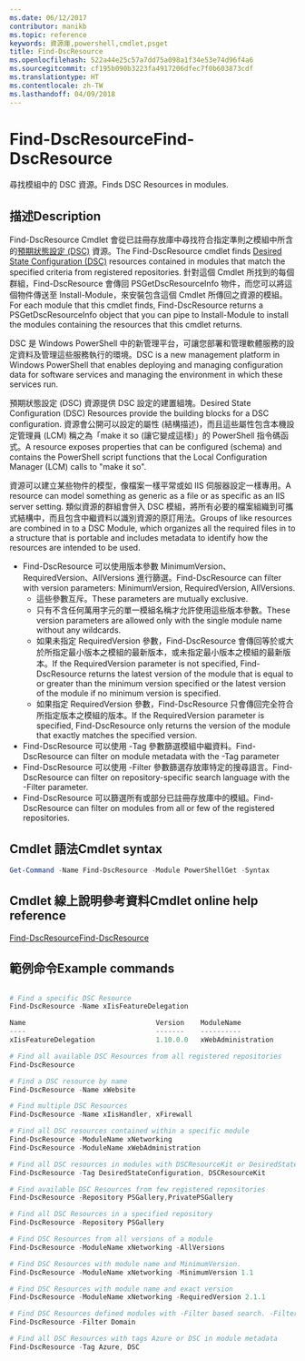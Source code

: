 ```yaml
---
ms.date: 06/12/2017
contributor: manikb
ms.topic: reference
keywords: 資源庫,powershell,cmdlet,psget
title: Find-DscResource
ms.openlocfilehash: 522a44e25c57a7dd75a098a1f34e53e74d96f4a6
ms.sourcegitcommit: cf195b090b3223fa4917206dfec7f0b603873cdf
ms.translationtype: HT
ms.contentlocale: zh-TW
ms.lasthandoff: 04/09/2018
---
```

# <a name="find-dscresource"></a><span data-ttu-id="da82e-103">Find-DscResource</span><span class="sxs-lookup"><span data-stu-id="da82e-103">Find-DscResource</span></span>

<span data-ttu-id="da82e-104">尋找模組中的 DSC 資源。</span><span class="sxs-lookup"><span data-stu-id="da82e-104">Finds DSC Resources in modules.</span></span>

## <a name="description"></a><span data-ttu-id="da82e-105">描述</span><span class="sxs-lookup"><span data-stu-id="da82e-105">Description</span></span>

<span data-ttu-id="da82e-106">Find-DscResource Cmdlet 會從已註冊存放庫中尋找符合指定準則之模組中所含的[預期狀態設定 (DSC)](https://msdn.microsoft.com/PowerShell/dsc/overview) 資源。</span><span class="sxs-lookup"><span data-stu-id="da82e-106">The Find-DscResource cmdlet finds [Desired State Configuration (DSC)](https://msdn.microsoft.com/PowerShell/dsc/overview) resources contained in modules that match the specified criteria from registered repositories.</span></span>
<span data-ttu-id="da82e-107">針對這個 Cmdlet 所找到的每個群組，Find-DscResource 會傳回 PSGetDscResourceInfo 物件，而您可以將這個物件傳送至 Install-Module，來安裝包含這個 Cmdlet 所傳回之資源的模組。</span><span class="sxs-lookup"><span data-stu-id="da82e-107">For each module that this cmdlet finds, Find-DscResource returns a PSGetDscResourceInfo object that you can pipe to Install-Module to install the modules containing the resources that this cmdlet returns.</span></span>

<span data-ttu-id="da82e-108">DSC 是 Windows PowerShell 中的新管理平台，可讓您部署和管理軟體服務的設定資料及管理這些服務執行的環境。</span><span class="sxs-lookup"><span data-stu-id="da82e-108">DSC is a new management platform in Windows PowerShell that enables deploying and managing configuration data for software services and managing the environment in which these services run.</span></span>

<span data-ttu-id="da82e-109">預期狀態設定 (DSC) 資源提供 DSC 設定的建置組塊。</span><span class="sxs-lookup"><span data-stu-id="da82e-109">Desired State Configuration (DSC) Resources provide the building blocks for a DSC configuration.</span></span> <span data-ttu-id="da82e-110">資源會公開可以設定的屬性 (結構描述)，而且這些屬性包含本機設定管理員 (LCM) 稱之為「make it so (讓它變成這樣)」的 PowerShell 指令碼函式。</span><span class="sxs-lookup"><span data-stu-id="da82e-110">A resource exposes properties that can be configured (schema) and contains the PowerShell script functions that the Local Configuration Manager (LCM) calls to "make it so".</span></span>

<span data-ttu-id="da82e-111">資源可以建立某些物件的模型，像檔案一樣平常或如 IIS 伺服器設定一樣專用。</span><span class="sxs-lookup"><span data-stu-id="da82e-111">A resource can model something as generic as a file or as specific as an IIS server setting.</span></span> <span data-ttu-id="da82e-112">類似資源的群組會併入 DSC 模組，將所有必要的檔案組織到可攜式結構中，而且包含中繼資料以識別資源的原訂用法。</span><span class="sxs-lookup"><span data-stu-id="da82e-112">Groups of like resources are combined in to a DSC Module, which organizes all the required files in to a structure that is portable and includes metadata to identify how the resources are intended to be used.</span></span>

- <span data-ttu-id="da82e-113">Find-DscResource 可以使用版本參數 MinimumVersion、RequiredVersion、AllVersions 進行篩選。</span><span class="sxs-lookup"><span data-stu-id="da82e-113">Find-DscResource can filter with version parameters: MinimumVersion, RequiredVersion, AllVersions.</span></span>
  - <span data-ttu-id="da82e-114">這些參數互斥。</span><span class="sxs-lookup"><span data-stu-id="da82e-114">These parameters are mutually exclusive.</span></span>
  - <span data-ttu-id="da82e-115">只有不含任何萬用字元的單一模組名稱才允許使用這些版本參數。</span><span class="sxs-lookup"><span data-stu-id="da82e-115">These version parameters are allowed only with the single module name without any wildcards.</span></span>
  - <span data-ttu-id="da82e-116">如果未指定 RequiredVersion 參數，Find-DscResource 會傳回等於或大於所指定最小版本之模組的最新版本，或未指定最小版本之模組的最新版本。</span><span class="sxs-lookup"><span data-stu-id="da82e-116">If the RequiredVersion parameter is not specified, Find-DscResource returns the latest version of the module that is equal to or greater than the minimum version specified or the latest version of the module if no minimum version is specified.</span></span>
  - <span data-ttu-id="da82e-117">如果指定 RequiredVersion 參數，Find-DscResource 只會傳回完全符合所指定版本之模組的版本。</span><span class="sxs-lookup"><span data-stu-id="da82e-117">If the RequiredVersion parameter is specified, Find-DscResource only returns the version of the module that exactly matches the specified version.</span></span>
- <span data-ttu-id="da82e-118">Find-DscResource 可以使用 -Tag 參數篩選模組中繼資料。</span><span class="sxs-lookup"><span data-stu-id="da82e-118">Find-DscResource can filter on module metadata with the -Tag parameter</span></span>
- <span data-ttu-id="da82e-119">Find-DscResource 可以使用 -Filter 參數篩選存放庫特定的搜尋語言。</span><span class="sxs-lookup"><span data-stu-id="da82e-119">Find-DscResource can filter on repository-specific search language with the -Filter parameter.</span></span>
- <span data-ttu-id="da82e-120">Find-DscResource 可以篩選所有或部分已註冊存放庫中的模組。</span><span class="sxs-lookup"><span data-stu-id="da82e-120">Find-DscResource can filter on modules from all or few of the registered repositories.</span></span>

## <a name="cmdlet-syntax"></a><span data-ttu-id="da82e-121">Cmdlet 語法</span><span class="sxs-lookup"><span data-stu-id="da82e-121">Cmdlet syntax</span></span>
```powershell
Get-Command -Name Find-DscResource -Module PowerShellGet -Syntax
```

## <a name="cmdlet-online-help-reference"></a><span data-ttu-id="da82e-122">Cmdlet 線上說明參考資料</span><span class="sxs-lookup"><span data-stu-id="da82e-122">Cmdlet online help reference</span></span>

[<span data-ttu-id="da82e-123">Find-DscResource</span><span class="sxs-lookup"><span data-stu-id="da82e-123">Find-DscResource</span></span>](http://go.microsoft.com/fwlink/?LinkId=517196)

## <a name="example-commands"></a><span data-ttu-id="da82e-124">範例命令</span><span class="sxs-lookup"><span data-stu-id="da82e-124">Example commands</span></span>
```powershell

# Find a specific DSC Resource
Find-DscResource -Name xIisFeatureDelegation

Name                                Version    ModuleName                          Repository
----                                -------    ----------                          ----------
xIisFeatureDelegation               1.10.0.0   xWebAdministration                  PSGallery

# Find all available DSC Resources from all registered repositories
Find-DscResource

# Find a DSC resource by name
Find-DscResource -Name xWebsite

# Find multiple DSC Resources
Find-DscResource -Name xIisHandler, xFirewall

# Find all DSC resources contained within a specific module
Find-DscResource -ModuleName xNetworking
Find-DscResource -ModuleName xWebAdministration

# Find all DSC resources in modules with DSCResourceKit or DesiredStateConfiguration
Find-DscResource -Tag DesiredStateConfiguration, DSCResourceKit

# Find available DSC Resources from few registered repositories
Find-DscResource -Repository PSGallery,PrivatePSGallery

# Find all DSC Resources in a specified repository
Find-DscResource -Repository PSGallery

# Find DSC Resources from all versions of a module
Find-DscResource -ModuleName xNetworking -AllVersions

# Find DSC Resources with module name and MinimumVersion.
Find-DscResource -ModuleName xNetworking -MinimumVersion 1.1

# Find DSC Resources with module name and exact version
Find-DscResource -ModuleName xNetworking -RequiredVersion 2.1.1

# Find DSC Resources defined modules with -Filter based search. -Filter searches in description and module names
Find-DscResource -Filter Domain

# Find all DSC Resources with tags Azure or DSC in module metadata
Find-DscResource -Tag Azure, DSC

```